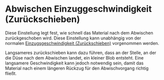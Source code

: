 Abwischen Einzuggeschwindigkeit (Zurückschieben)
====
Diese Einstellung legt fest, wie schnell das Material nach dem Abwischen zurückgeschoben wird. Diese Einstellung kann unabhängig von der normalen [Einzugsgeschwindigkeit (Zurückschieben)](../travel/retraction_prime_speed.md) vorgenommen werden.

Langsameres zurückschieben kann dazu führen, dass an der Stelle, an der die Düse nach dem Abwischen landet, ein kleiner Blob entsteht. Eine langsamere Geschwindigkeit kann jedoch notwendig sein, damit das Material nach einem längeren Rückzug für den Abwischvorgang richtig fließt.